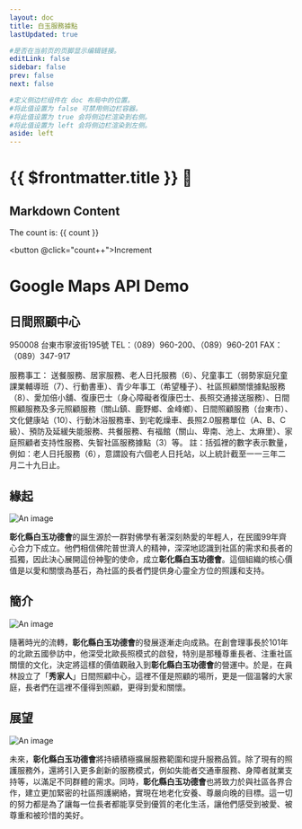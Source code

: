 ```yaml
---
layout: doc
title: 白玉服務據點
lastUpdated: true

#是否在当前页的页脚显示编辑链接。
editLink: false
sidebar: false
prev: false
next: false

#定义侧边栏组件在 doc 布局中的位置。
#将此值设置为 false 可禁用侧边栏容器。
#将此值设置为 true 会将侧边栏渲染到右侧。
#将此值设置为 left 会将侧边栏渲染到左侧。
aside: left
---
```


# {{ $frontmatter.title }} 💙

<script setup>
import { ref } from 'vue'

const count = ref(0)
</script>

## Markdown Content

The count is: {{ count }}

<button @click="count++">Increment</button>

<script client src="https://maps.googleapis.com/maps/api/js?key=YOUR_API_KEY&callback=initMap" async defer></script>
<style>
    .map {
        height: 400px;
        width: 100%;
    }
</style>

<script>
        function initMap() {
            const mapCenter = { lat: 23.956247, lng: 120.575201 }; // 這裡使用員林市至平街 50 巷 39 號的經緯度
            const map = new google.maps.Map(document.getElementById("map"), {
                zoom: 15,
                center: mapCenter,
            });
            const marker = new google.maps.Marker({
                position: mapCenter,
                map: map,
                title: "彰化縣員林市至平街 50 巷 39 號",
            });
        }
    </script>
<h1>Google Maps API Demo</h1>
<div id="map"></div>



## 日間照顧中心

950008 台東市寧波街195號
TEL：（089）960-200、（089）960-201
FAX：（089）347-917

服務事工：
送餐服務、居家服務、老人日托服務（6）、兒童事工（弱勢家庭兒童課業輔導班（7）、行動書車）、青少年事工（希望種子）、社區照顧關懷據點服務（8）、愛加倍小舖、復康巴士（身心障礙者復康巴士、長照交通接送服務）、日間照顧服務及多元照顧服務（關山鎮、鹿野鄉、金峰鄉）、日間照顧服務（台東市）、文化健康站（10）、行動沐浴服務車、到宅乾燥車、長照2.0服務單位（A、B、C級）、預防及延緩失能服務、共餐服務、有福館（關山、卑南、池上、太麻里）、家庭照顧者支持性服務、失智社區服務據點（3）等。
註：括弧裡的數字表示數量，例如：老人日托服務（6），意謂設有六個老人日托站，以上統計截至一一三年二月二十九日止。

## 緣起

![An image](/origin_of_life.png)


**彰化縣白玉功德會**的誕生源於一群對佛學有著深刻熱愛的年輕人，在民國99年齊心合力下成立。他們相信佛陀普世濟人的精神，深深地認識到社區的需求和長者的孤獨，因此決心展開這份神聖的使命，成立**彰化縣白玉功德會**。這個組織的核心價值是以愛和關懷為基石，為社區的長者們提供身心靈全方位的照護和支持。


## 簡介

![An image](/long_term_care_1080.png)


隨著時光的流轉，**彰化縣白玉功德會**的發展逐漸走向成熟。在創會理事長於101年的北歐五國參訪中，他深受北歐長照模式的啟發，特別是那種尊重長者、注重社區關懷的文化，決定將這樣的價值觀融入到**彰化縣白玉功德會**的營運中。於是，在員林設立了「**秀家人**」日間照顧中心，這裡不僅是照顧的場所，更是一個溫馨的大家庭，長者們在這裡不僅得到照顧，更得到愛和關懷。


## 展望

![An image](/long_term_care3_1080.png)


未來，**彰化縣白玉功德會**將持續積極擴展服務範圍和提升服務品質。除了現有的照護服務外，還將引入更多創新的服務模式，例如失能者交通車服務、身障者就業支持等，以滿足不同群體的需求。同時，**彰化縣白玉功德會**也將致力於與社區各界合作，建立更加緊密的社區照護網絡，實現在地老化安養、尊嚴向晚的目標。這一切的努力都是為了讓每一位長者都能享受到優質的老化生活，讓他們感受到被愛、被尊重和被珍惜的美好。
